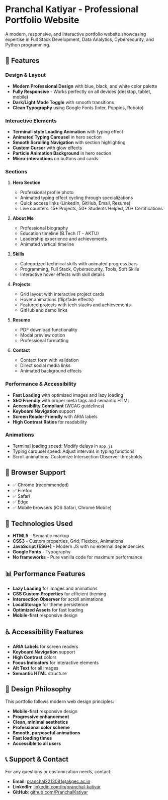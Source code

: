 # Pranchal Katiyar - Professional Portfolio Website

A modern, responsive, and interactive portfolio website showcasing expertise in Full Stack Development, Data Analytics, Cybersecurity, and Python programming.

## 🌟 Features

### Design & Layout
- **Modern Professional Design** with blue, black, and white color palette
- **Fully Responsive** - Works perfectly on all devices (desktop, tablet, mobile)
- **Dark/Light Mode Toggle** with smooth transitions
- **Clean Typography** using Google Fonts (Inter, Poppins, Roboto)

### Interactive Elements
- **Terminal-style Loading Animation** with typing effect
- **Animated Typing Carousel** in hero section
- **Smooth Scrolling Navigation** with section highlighting
- **Custom Cursor** with glow effects
- **Particle Animation Background** in hero section
- **Micro-interactions** on buttons and cards

### Sections
1. **Hero Section**
   - Professional profile photo
   - Animated typing effect cycling through specializations
   - Quick access links (LinkedIn, GitHub, Email, Resume)
   - Live counters: 15+ Projects, 50+ Students Helped, 20+ Certifications

2. **About Me**
   - Professional biography
   - Education timeline (B.Tech IT - AKTU)
   - Leadership experience and achievements
   - Animated vertical timeline

3. **Skills**
   - Categorized technical skills with animated progress bars
   - Programming, Full Stack, Cybersecurity, Tools, Soft Skills
   - Interactive hover effects with skill details

4. **Projects**
   - Grid layout with interactive project cards
   - Hover animations (flip/fade effects)
   - Featured projects with tech stacks and achievements
   - GitHub and demo links

5. **Resume**
   - PDF download functionality
   - Modal preview option
   - Professional formatting

6. **Contact**
   - Contact form with validation
   - Direct social media links
   - Animated background effects

### Performance & Accessibility
- **Fast Loading** with optimized images and lazy loading
- **SEO Friendly** with proper meta tags and semantic HTML
- **Accessibility Compliant** (WCAG guidelines)
- **Keyboard Navigation** support
- **Screen Reader Friendly** with ARIA labels
- **High Contrast Ratios** for readability


### Animations
- Terminal loading speed: Modify delays in `app.js`
- Typing carousel speed: Adjust intervals in typing functions
- Scroll animations: Customize Intersection Observer thresholds

## 📱 Browser Support

- ✅ Chrome (recommended)
- ✅ Firefox
- ✅ Safari
- ✅ Edge
- ✅ Mobile browsers (iOS Safari, Chrome Mobile)

## 🔧 Technologies Used

- **HTML5** - Semantic markup
- **CSS3** - Custom properties, Grid, Flexbox, Animations
- **JavaScript (ES6+)** - Modern JS with no external dependencies
- **Google Fonts** - Typography
- **No frameworks** - Pure vanilla code for maximum performance

## 📊 Performance Features

- **Lazy Loading** for images and animations
- **CSS Custom Properties** for efficient theming
- **Intersection Observer** for scroll animations
- **LocalStorage** for theme persistence
- **Optimized Assets** for fast loading
- **Mobile-first** responsive design

## ♿ Accessibility Features

- **ARIA Labels** for screen readers
- **Keyboard Navigation** support
- **High Contrast** colors
- **Focus Indicators** for interactive elements
- **Alt Text** for all images
- **Semantic HTML** structure

## 🎨 Design Philosophy

This portfolio follows modern web design principles:
- **Mobile-first** responsive design
- **Progressive enhancement**
- **Clean, minimal aesthetics**
- **Professional color scheme**
- **Smooth, purposeful animations**
- **Fast loading times**
- **Accessible to all users**

## 📞 Support & Contact

For any questions or customization needs, contact:
- **Email**: pranchal2213081@akgec.ac.in
- **LinkedIn**: [linkedin.com/in/pranchal-katiyar](https://linkedin.com/in/pranchal-katiyar)
- **GitHub**: [github.com/PranchalKatiyar](https://github.com/PranchalKatiyar)

